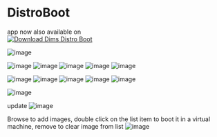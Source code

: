 # DistroBoot



app now also available on   
[![Download Dims Distro Boot](https://a.fsdn.com/con/app/sf-download-button)](https://sourceforge.net/projects/distroboot/files/latest/download)

![image](https://user-images.githubusercontent.com/77209365/222072909-5bd6f380-01e6-4214-8ed7-88bff17debf0.png)


![image](https://user-images.githubusercontent.com/77209365/221789472-802c425f-1246-49bd-93ae-9a7ca784d735.png)
![image](https://user-images.githubusercontent.com/77209365/221789515-7fe32801-d5f0-4935-804c-56d26e26c500.png)
![image](https://user-images.githubusercontent.com/77209365/221789568-93b0a150-591c-4bd1-b933-0346686b1a4c.png)
![image](https://user-images.githubusercontent.com/77209365/221789643-32fbb832-3f0f-4be7-b937-d81d7221444f.png)
![image](https://user-images.githubusercontent.com/77209365/221789670-876c6088-e9a8-43e5-86c3-4d17e9fdb02f.png)

![image](https://user-images.githubusercontent.com/77209365/221791273-73a070df-aa05-4c08-948d-7e81ddeda704.png)
![image](https://user-images.githubusercontent.com/77209365/221791316-b60d2bb4-1390-4a97-baf9-86a1a40d08ed.png)
![image](https://user-images.githubusercontent.com/77209365/221791388-b7df3703-d2fd-491b-9728-9b98dd628ba8.png)
![image](https://user-images.githubusercontent.com/77209365/221791584-c2d8b4cf-415b-4bd3-ade0-e162120be794.png)
![image](https://user-images.githubusercontent.com/77209365/221791756-3fdb9a85-eac0-427c-8120-05f0b0864e97.png)

![image](https://user-images.githubusercontent.com/77209365/221792289-ab993f4a-02c5-4a65-b8b3-3f4d216b034a.png)



update
![image](https://user-images.githubusercontent.com/77209365/219871940-760ff03a-4fed-4a53-9fa2-34b49874a7d5.png)

Browse to add images, double click on the list item to boot it in a virtual machine, remove to clear image from list
![image](https://user-images.githubusercontent.com/77209365/219852484-ccb5451c-b36e-47f5-b934-c3fd912a6b55.png)
